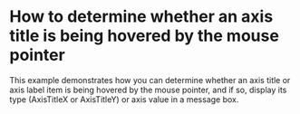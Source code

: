 # How to determine whether an axis title is being hovered by the mouse pointer


<p>This example demonstrates how you can determine whether an axis title or axis label item is being hovered by the mouse pointer, and if so, display its type (AxisTitleX or AxisTitleY) or axis value in a message box.</p>

<br/>


